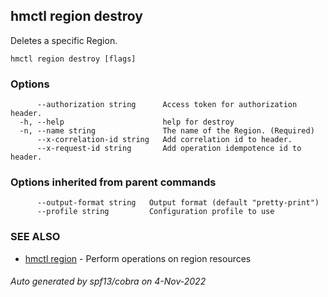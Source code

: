 ## hmctl region destroy

Deletes a specific Region.

```
hmctl region destroy [flags]
```

### Options

```
      --authorization string      Access token for authorization header.
  -h, --help                      help for destroy
  -n, --name string               The name of the Region. (Required)
      --x-correlation-id string   Add correlation id to header.
      --x-request-id string       Add operation idempotence id to header.
```

### Options inherited from parent commands

```
      --output-format string   Output format (default "pretty-print")
      --profile string         Configuration profile to use
```

### SEE ALSO

* [hmctl region](hmctl_region.md)	 - Perform operations on region resources

###### Auto generated by spf13/cobra on 4-Nov-2022

